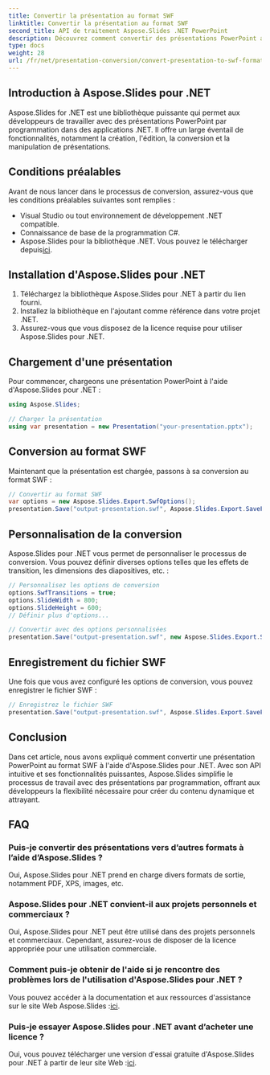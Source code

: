 ```yaml
---
title: Convertir la présentation au format SWF
linktitle: Convertir la présentation au format SWF
second_title: API de traitement Aspose.Slides .NET PowerPoint
description: Découvrez comment convertir des présentations PowerPoint au format SWF à l'aide d'Aspose.Slides pour .NET. Créez du contenu dynamique sans effort !
type: docs
weight: 28
url: /fr/net/presentation-conversion/convert-presentation-to-swf-format/
---
```


## Introduction à Aspose.Slides pour .NET

Aspose.Slides for .NET est une bibliothèque puissante qui permet aux développeurs de travailler avec des présentations PowerPoint par programmation dans des applications .NET. Il offre un large éventail de fonctionnalités, notamment la création, l'édition, la conversion et la manipulation de présentations.

## Conditions préalables

Avant de nous lancer dans le processus de conversion, assurez-vous que les conditions préalables suivantes sont remplies :

- Visual Studio ou tout environnement de développement .NET compatible.
- Connaissance de base de la programmation C#.
-  Aspose.Slides pour la bibliothèque .NET. Vous pouvez le télécharger depuis[ici](https://releases.aspose.com/slides/net/).

## Installation d'Aspose.Slides pour .NET

1. Téléchargez la bibliothèque Aspose.Slides pour .NET à partir du lien fourni.
2. Installez la bibliothèque en l'ajoutant comme référence dans votre projet .NET.
3. Assurez-vous que vous disposez de la licence requise pour utiliser Aspose.Slides pour .NET.

## Chargement d'une présentation

Pour commencer, chargeons une présentation PowerPoint à l'aide d'Aspose.Slides pour .NET :

```csharp
using Aspose.Slides;

// Charger la présentation
using var presentation = new Presentation("your-presentation.pptx");
```

## Conversion au format SWF

Maintenant que la présentation est chargée, passons à sa conversion au format SWF :

```csharp
// Convertir au format SWF
var options = new Aspose.Slides.Export.SwfOptions();
presentation.Save("output-presentation.swf", Aspose.Slides.Export.SaveFormat.Swf);
```

## Personnalisation de la conversion

Aspose.Slides pour .NET vous permet de personnaliser le processus de conversion. Vous pouvez définir diverses options telles que les effets de transition, les dimensions des diapositives, etc. :

```csharp
// Personnalisez les options de conversion
options.SwfTransitions = true;
options.SlideWidth = 800;
options.SlideHeight = 600;
// Définir plus d'options...

// Convertir avec des options personnalisées
presentation.Save("output-presentation.swf", new Aspose.Slides.Export.SwfOptions(), Aspose.Slides.Export.SaveFormat.Swf);
```

## Enregistrement du fichier SWF

Une fois que vous avez configuré les options de conversion, vous pouvez enregistrer le fichier SWF :

```csharp
// Enregistrez le fichier SWF
presentation.Save("output-presentation.swf", Aspose.Slides.Export.SaveFormat.Swf);
```

## Conclusion

Dans cet article, nous avons expliqué comment convertir une présentation PowerPoint au format SWF à l'aide d'Aspose.Slides pour .NET. Avec son API intuitive et ses fonctionnalités puissantes, Aspose.Slides simplifie le processus de travail avec des présentations par programmation, offrant aux développeurs la flexibilité nécessaire pour créer du contenu dynamique et attrayant.

## FAQ

### Puis-je convertir des présentations vers d’autres formats à l’aide d’Aspose.Slides ?

Oui, Aspose.Slides pour .NET prend en charge divers formats de sortie, notamment PDF, XPS, images, etc.

### Aspose.Slides pour .NET convient-il aux projets personnels et commerciaux ?

Oui, Aspose.Slides pour .NET peut être utilisé dans des projets personnels et commerciaux. Cependant, assurez-vous de disposer de la licence appropriée pour une utilisation commerciale.

### Comment puis-je obtenir de l'aide si je rencontre des problèmes lors de l'utilisation d'Aspose.Slides pour .NET ?

 Vous pouvez accéder à la documentation et aux ressources d'assistance sur le site Web Aspose.Slides :[ici](https://docs.aspose.com/slides/net/).

### Puis-je essayer Aspose.Slides pour .NET avant d’acheter une licence ?

 Oui, vous pouvez télécharger une version d'essai gratuite d'Aspose.Slides pour .NET à partir de leur site Web :[ici](https://downloads.aspose.com/slides/net).